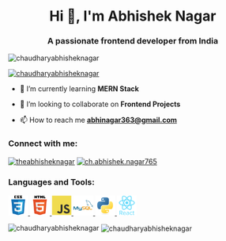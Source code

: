 <h1 align="center">Hi 👋, I'm Abhishek Nagar</h1>
<h3 align="center">A passionate frontend developer from India</h3>

<p align="left"> <img src="https://komarev.com/ghpvc/?username=chaudharyabhisheknagar&label=Profile%20views&color=0e75b6&style=flat" alt="chaudharyabhisheknagar" /> </p>

<p align="left"> <a href="https://github.com/ryo-ma/github-profile-trophy"><img src="https://github-profile-trophy.vercel.app/?username=chaudharyabhisheknagar" alt="chaudharyabhisheknagar" /></a> </p>

- 🌱 I’m currently learning **MERN Stack**

- 👯 I’m looking to collaborate on **Frontend Projects**

- 📫 How to reach me **abhinagar363@gmail.com**

<h3 align="left">Connect with me:</h3>
<p align="left">
<a href="https://linkedin.com/in/theabhisheknagar" target="blank"><img align="center" src="https://raw.githubusercontent.com/rahuldkjain/github-profile-readme-generator/master/src/images/icons/Social/linked-in-alt.svg" alt="theabhisheknagar" height="30" width="40" /></a>
<a href="https://instagram.com/ch.abhishek.nagar765" target="blank"><img align="center" src="https://raw.githubusercontent.com/rahuldkjain/github-profile-readme-generator/master/src/images/icons/Social/instagram.svg" alt="ch.abhishek.nagar765" height="30" width="40" /></a>
</p>

<h3 align="left">Languages and Tools:</h3>
<p align="left"> <a href="https://www.w3schools.com/css/" target="_blank" rel="noreferrer"> <img src="https://raw.githubusercontent.com/devicons/devicon/master/icons/css3/css3-original-wordmark.svg" alt="css3" width="40" height="40"/> </a> <a href="https://www.w3.org/html/" target="_blank" rel="noreferrer"> <img src="https://raw.githubusercontent.com/devicons/devicon/master/icons/html5/html5-original-wordmark.svg" alt="html5" width="40" height="40"/> </a> <a href="https://developer.mozilla.org/en-US/docs/Web/JavaScript" target="_blank" rel="noreferrer"> <img src="https://raw.githubusercontent.com/devicons/devicon/master/icons/javascript/javascript-original.svg" alt="javascript" width="40" height="40"/> </a> <a href="https://www.mysql.com/" target="_blank" rel="noreferrer"> <img src="https://raw.githubusercontent.com/devicons/devicon/master/icons/mysql/mysql-original-wordmark.svg" alt="mysql" width="40" height="40"/> </a> <a href="https://www.python.org" target="_blank" rel="noreferrer"> <img src="https://raw.githubusercontent.com/devicons/devicon/master/icons/python/python-original.svg" alt="python" width="40" height="40"/> </a> <a href="https://reactjs.org/" target="_blank" rel="noreferrer"> <img src="https://raw.githubusercontent.com/devicons/devicon/master/icons/react/react-original-wordmark.svg" alt="react" width="40" height="40"/> </a> </p>

<p><img align="left" src="https://github-readme-stats.vercel.app/api/top-langs?username=chaudharyabhisheknagar&show_icons=true&locale=en&layout=compact" alt="chaudharyabhisheknagar" /></p>

<p>&nbsp;<img align="center" src="https://github-readme-stats.vercel.app/api?username=chaudharyabhisheknagar&show_icons=true&locale=en" alt="chaudharyabhisheknagar" /></p>
